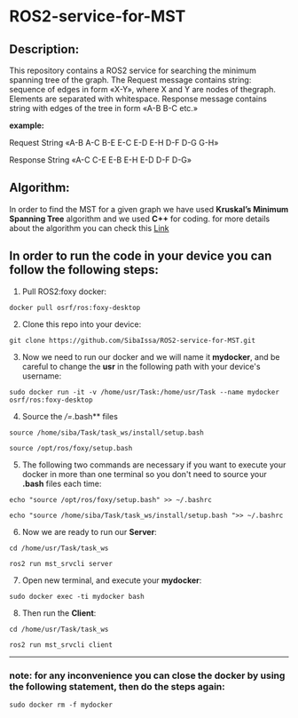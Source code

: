 # ROS2-service-for-MST
## Description:
<par>
This repository contains a ROS2 service for searching the minimum spanning tree of the graph. The Request message contains string: sequence of edges in form «X-Y», where X and Y are nodes of thegraph. Elements are separated with whitespace.
Response message contains string with edges of the tree in form «A-B B-C etc.»

**example:**

Request
String «A-B A-C B-E E-C E-D E-H D-F D-G G-H»

Response
String «A-C C-E E-B E-H E-D D-F D-G»
  
  
## Algorithm:
  In order to find the MST for a given graph we have used **Kruskal’s Minimum Spanning Tree** algorithm and we used **C++** for coding. for more details about the algorithm you can check this [Link](https://www.geeksforgeeks.org/kruskals-minimum-spanning-tree-using-stl-in-c/)

## In order to run the code in your device you can follow the following steps:
  
1. Pull ROS2:foxy docker:
```
docker pull osrf/ros:foxy-desktop
```
2. Clone this repo into your device:
```
git clone https://github.com/SibaIssa/ROS2-service-for-MST.git
```
3. Now we need to run our docker and we will name it **mydocker**, and be careful to change the **usr** in the following path with your device's username:
```
sudo docker run -it -v /home/usr/Task:/home/usr/Task --name mydocker osrf/ros:foxy-desktop
```
4. Source the */=*.bash** files
```
source /home/siba/Task/task_ws/install/setup.bash 
```
```
source /opt/ros/foxy/setup.bash
```
5. The following two commands are necessary if you want to execute your docker in more than one terminal so you don't need to source your **.bash** files each time:
```
echo "source /opt/ros/foxy/setup.bash" >> ~/.bashrc
```
```
echo "source /home/siba/Task/task_ws/install/setup.bash ">> ~/.bashrc
```
6. Now we are ready to run our **Server**:
```
cd /home/usr/Task/task_ws
```
```
ros2 run mst_srvcli server
```
7. Open new terminal, and execute your **mydocker**:
```
sudo docker exec -ti mydocker bash
```
8. Then run the **Client**:
```
cd /home/usr/Task/task_ws
```
```
ros2 run mst_srvcli client
```
---
### note: for any inconvenience you can close the docker by using the following statement, then do the steps again:
```
sudo docker rm -f mydocker
```


